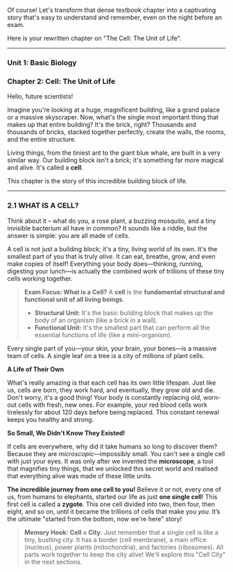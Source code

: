 Of course! Let's transform that dense textbook chapter into a captivating story that's easy to understand and remember, even on the night before an exam.

Here is your rewritten chapter on "The Cell: The Unit of Life".

***

### **Unit 1: Basic Biology**
### **Chapter 2: Cell: The Unit of Life**

Hello, future scientists!

Imagine you're looking at a huge, magnificent building, like a grand palace or a massive skyscraper. Now, what's the single most important thing that makes up that entire building? It's the brick, right? Thousands and thousands of bricks, stacked together perfectly, create the walls, the rooms, and the entire structure.

Living things, from the tiniest ant to the giant blue whale, are built in a very similar way. Our building block isn't a brick; it's something far more magical and alive. It's called a **cell**.

This chapter is the story of this incredible building block of life.

---

### **2.1 WHAT IS A CELL?**

Think about it – what do you, a rose plant, a buzzing mosquito, and a tiny invisible bacterium all have in common? It sounds like a riddle, but the answer is simple: you are all made of cells.

A cell is not just a building block; it's a tiny, living world of its own. It's the smallest part of you that is truly *alive*. It can eat, breathe, grow, and even make copies of itself! Everything your body does—thinking, running, digesting your lunch—is actually the combined work of trillions of these tiny cells working together.

> **Exam Focus: What is a Cell?**
> A **cell** is the **fundamental structural and functional unit of all living beings**.
>
> *   **Structural Unit:** It's the basic building block that makes up the body of an organism (like a brick in a wall).
> *   **Functional Unit:** It's the smallest part that can perform all the essential functions of life (like a mini-organism).

Every single part of you—your skin, your brain, your bones—is a massive team of cells. A single leaf on a tree is a city of millions of plant cells.

**A Life of Their Own**

What's really amazing is that each cell has its own little lifespan. Just like us, cells are born, they work hard, and eventually, they grow old and die. Don't worry, it's a good thing! Your body is constantly replacing old, worn-out cells with fresh, new ones. For example, your red blood cells work tirelessly for about 120 days before being replaced. This constant renewal keeps you healthy and strong.

**So Small, We Didn't Know They Existed!**

If cells are everywhere, why did it take humans so long to discover them? Because they are *microscopic*—impossibly small. You can't see a single cell with just your eyes. It was only after we invented the **microscope**, a tool that magnifies tiny things, that we unlocked this secret world and realised that everything alive was made of these little units.

**The incredible journey from one cell to you!**
Believe it or not, every one of us, from humans to elephants, started our life as just **one single cell**! This first cell is called a **zygote**. This one cell divided into two, then four, then eight, and so on, until it became the trillions of cells that make you *you*. It’s the ultimate "started from the bottom, now we're here" story!

> **Memory Hook:**
> **Cell = City.** Just remember that a single cell is like a tiny, bustling city. It has a border (cell membrane), a main office (nucleus), power plants (mitochondria), and factories (ribosomes). All parts work together to keep the city alive! We'll explore this "Cell City" in the next sections.
